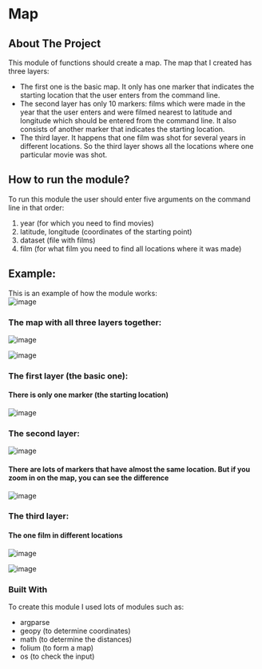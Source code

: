 # Map
## About The Project
This module of functions should create a map.
The map that I created has three layers:
* The first one is the basic map. It only has one marker that indicates the starting location that the user enters from the command line.
* The second layer has only 10 markers: films which were made in the year that the user enters and were filmed nearest to latitude and longitude which should be entered from the command line. It also consists of another marker that indicates the starting location.
* The third layer. It happens that one film was shot for several years in different locations. So the third layer shows all the locations where one particular movie was shot.


## How to run the module?
To run this module the user should enter five arguments on the command line in that order:
1. year (for which you need to find movies)
2. latitude, longitude (coordinates of the starting point)
3. dataset (file with films)
4. film (for what film you need to find all locations where it was made)


## Example:
This is an example of how the module works:\
![image](https://user-images.githubusercontent.com/116542027/220388325-aef0838a-d0e3-4fa5-8918-89b1955b3196.png)

### The map with all three layers together:
![image](https://user-images.githubusercontent.com/116542027/220394879-a40d86b3-23c0-4c13-b417-e5132c52c51d.png)

![image](https://user-images.githubusercontent.com/116542027/220390030-1d8ca6b3-c186-4588-bb0a-13b0a0965c6a.png)

### The first layer (the basic one):

#### There is only one marker (the starting location)
![image](https://user-images.githubusercontent.com/116542027/220390936-291e56be-c6c7-4fd1-8538-0b844552059c.png)

### The second layer:
![image](https://user-images.githubusercontent.com/116542027/220392396-9047edc1-e667-43fd-abf2-9e9fa909e21b.png)

#### There are lots of markers that have almost the same location. But if you zoom in on the map, you can see the difference
![image](https://user-images.githubusercontent.com/116542027/220392959-36a12aa3-d302-4a33-a11e-eec1b2970b7d.png)

### The third layer:
#### The one film in different locations
![image](https://user-images.githubusercontent.com/116542027/220393745-40b9897d-119d-493c-8dd6-8891f7567f0a.png)

![image](https://user-images.githubusercontent.com/116542027/220393981-77410268-c2c8-44f6-9bf2-9c2eecb90f68.png)


### Built With
To create this module I used lots of modules such as:
* argparse
* geopy (to determine coordinates)
* math (to determine the distances)
* folium (to form a map)
* os (to check the input)

